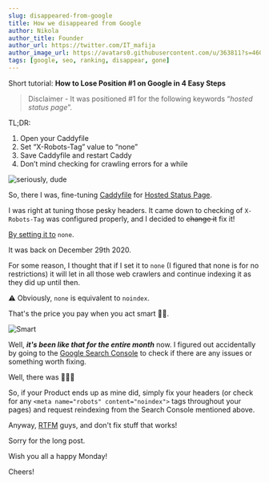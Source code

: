 ```yaml
---
slug: disappeared-from-google
title: How we disappeared from Google
author: Nikola
author_title: Founder
author_url: https://twitter.com/IT_mafija
author_image_url: https://avatars0.githubusercontent.com/u/363811?s=460&v=4
tags: [google, seo, ranking, disappear, gone]
---
```


Short tutorial: **How to Lose Position #1 on Google in 4 Easy Steps**
<!--truncate-->
> Disclaimer - It was positioned #1 for the following keywords “*hosted status page*”.

TL;DR:

1.  Open your Caddyfile
2.  Set “X-Robots-Tag” value to “none”
3.  Save Caddyfile and restart Caddy
4.  Don’t mind checking for crawling errors for a while

![seriously, dude](https://i.imgur.com/5nL5ViV.gif)

So, there I was, fine-tuning [Caddyfile](https://caddyserver.com/docs/caddyfile/concepts) for [Hosted Status Page](https://www.indiehackers.com/product/hosted-status-page).

I was right at tuning those pesky headers. It came down to checking of `X-Robots-Tag` was configured properly, and I decided to ~~change it~~ fix it!

[By setting it to](https://developers.google.com/search/reference/robots_meta_tag#none) `none`.

It was back on December 29th 2020.

For some reason, I thought that if I set it to `none` (I figured that none is for no restrictions) it will let in all those web crawlers and continue indexing it as they did up until then.

⚠️ Obviously, `none` is equivalent to `noindex`.

That's the price  you pay when you act smart 👨‍🔧.

![Smart](https://i.imgur.com/2WEdsTm.gif)

Well, ***it's been like that for the entire month*** now. I figured out accidentally by going to the [Google Search Console](https://search.google.com/search-console) to check if there are any issues or something worth fixing.

Well, there was 🤣🤣🤣

So, if your Product ends up as mine did, simply fix your headers (or check for any  `<meta name="robots" content="noindex">` tags throughout your pages) and request reindexing from the Search Console mentioned above.

Anyway, [RTFM](http://readthefuckingmanual.com/) guys, and don't fix stuff that works!


Sorry for the long post.

Wish you all a happy Monday!

Cheers!

